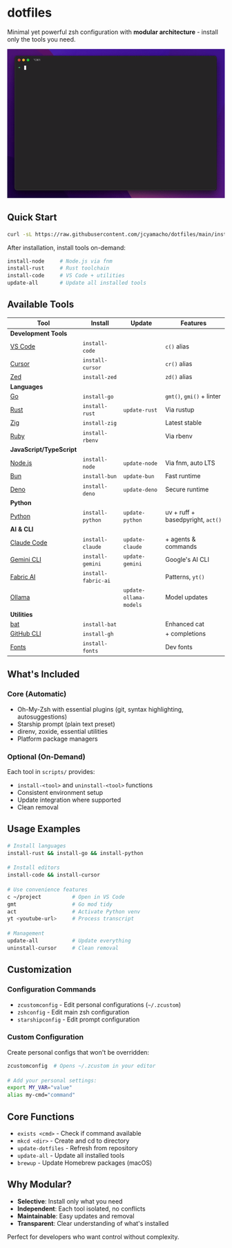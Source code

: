 # dotfiles

Minimal yet powerful zsh configuration with **modular architecture** - install only the tools you need.

![Header](images/demo.gif)

## Quick Start

```bash
curl -sL https://raw.githubusercontent.com/jcyamacho/dotfiles/main/install.sh | sh
```

After installation, install tools on-demand:

```bash
install-node     # Node.js via fnm
install-rust     # Rust toolchain
install-code     # VS Code + utilities
update-all       # Update all installed tools
```

## Available Tools

| Tool | Install | Update | Features |
|------|---------|--------|----------|
| **Development Tools** ||||
| [VS Code](https://code.visualstudio.com/) | `install-code` |  | `c()` alias |
| [Cursor](https://www.cursor.com/) | `install-cursor` |  | `cr()` alias |
| [Zed](https://zed.dev/) | `install-zed` |  | `zd()` alias |
| **Languages** ||||
| [Go](https://go.dev/) | `install-go` |  | `gmt()`, `gmi()` + linter |
| [Rust](https://www.rust-lang.org/) | `install-rust` | `update-rust` | Via rustup |
| [Zig](https://ziglang.org/) | `install-zig` |  | Latest stable |
| [Ruby](https://www.ruby-lang.org/) | `install-rbenv` |  | Via rbenv |
| **JavaScript/TypeScript** ||||
| [Node.js](https://nodejs.org/) | `install-node` | `update-node` | Via fnm, auto LTS |
| [Bun](https://bun.sh/) | `install-bun` | `update-bun` | Fast runtime |
| [Deno](https://deno.com/) | `install-deno` | `update-deno` | Secure runtime |
| **Python** ||||
| [Python](https://www.python.org/) | `install-python` | `update-python` | uv + ruff + basedpyright, `act()` |
| **AI & CLI** ||||
| [Claude Code](https://www.anthropic.com/claude-code) | `install-claude` | `update-claude` | + agents & commands |
| [Gemini CLI](https://github.com/google/gemini-cli) | `install-gemini` | `update-gemini` | Google's AI CLI |
| [Fabric AI](https://github.com/danielmiessler/fabric) | `install-fabric-ai` |  | Patterns, `yt()` |
| [Ollama](https://ollama.com/) |  | `update-ollama-models` | Model updates |
| **Utilities** ||||
| [bat](https://github.com/sharkdp/bat) | `install-bat` |  | Enhanced cat |
| [GitHub CLI](https://cli.github.com/) | `install-gh` |  | + completions |
| [Fonts](https://github.com/ryanoasis/nerd-fonts) | `install-fonts` |  | Dev fonts |

## What's Included

### Core (Automatic)

- Oh-My-Zsh with essential plugins (git, syntax highlighting, autosuggestions)
- Starship prompt (plain text preset)
- direnv, zoxide, essential utilities
- Platform package managers

### Optional (On-Demand)

Each tool in `scripts/` provides:

- `install-<tool>` and `uninstall-<tool>` functions
- Consistent environment setup
- Update integration where supported
- Clean removal

## Usage Examples

```bash
# Install languages
install-rust && install-go && install-python

# Install editors
install-code && install-cursor

# Use convenience features
c ~/project          # Open in VS Code
gmt                  # Go mod tidy
act                  # Activate Python venv
yt <youtube-url>     # Process transcript

# Management
update-all           # Update everything
uninstall-cursor     # Clean removal
```

## Customization

### Configuration Commands

- `zcustomconfig` - Edit personal configurations (`~/.zcustom`)
- `zshconfig` - Edit main zsh configuration
- `starshipconfig` - Edit prompt configuration

### Custom Configuration

Create personal configs that won't be overridden:

```bash
zcustomconfig  # Opens ~/.zcustom in your editor

# Add your personal settings:
export MY_VAR="value"
alias my-cmd="command"
```

## Core Functions

- `exists <cmd>` - Check if command available
- `mkcd <dir>` - Create and cd to directory
- `update-dotfiles` - Refresh from repository
- `update-all` - Update all installed tools
- `brewup` - Update Homebrew packages (macOS)

## Why Modular?

- **Selective**: Install only what you need
- **Independent**: Each tool isolated, no conflicts
- **Maintainable**: Easy updates and removal
- **Transparent**: Clear understanding of what's installed

Perfect for developers who want control without complexity.

